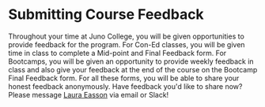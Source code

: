 # Submitting Course Feedback
Throughout your time at Juno College, you will be given opportunities to provide feedback for the program. For Con-Ed classes, you will be given time in class to complete a Mid-point and Final Feedback form. For Bootcamps, you will be given an opportunity to provide weekly feedback in class and also give your feedback at the end of the course on the Bootcamp Final Feedback form. For all these forms, you will be able to share your honest feedback anonymously. Have feedback you'd like to share now? Please message [Laura Easson](mailto:laura.easson@junocollege.com) via email or Slack!

